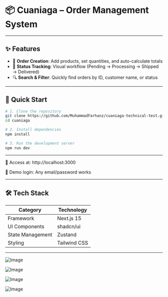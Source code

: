 # 📦 Cuaniaga – Order Management System

---

## ✨ Features

- 🔧 **Order Creation**: Add products, set quantities, and auto-calculate totals  
- 🔄 **Status Tracking**: Visual workflow (Pending → Processing → Shipped → Delivered)  
- 🔍 **Search & Filter**: Quickly find orders by ID, customer name, or status  

---

## 🚀 Quick Start

```bash
# 1. Clone the repository
git clone https://github.com/MuhammadFarhanz/cuaniaga-technical-test.git
cd cuaniaga

# 2. Install dependencies
npm install

# 3. Run the development server
npm run dev
```
---

📍 Access at: http://localhost:3000

🔐 Demo login: Any email/password works

---

## 🛠 Tech Stack

| Category          | Technology   |
|-------------------|--------------|
| Framework         | Next.js 15   |
| UI Components     | shadcn/ui    |
| State Management  | Zustand      |
| Styling           | Tailwind CSS |

---

![Image](https://github.com/user-attachments/assets/4f01d138-83c6-4474-9e1f-d26239e55aac)

![Image](https://github.com/user-attachments/assets/bda6fcd1-3f0b-438f-be4e-ac410d7598fc)

![Image](https://github.com/user-attachments/assets/eb1e3de5-a287-4abf-955e-929b8cb6a650)

![Image](https://github.com/user-attachments/assets/02659478-0bff-4547-ad05-c12a618e5f9f)

